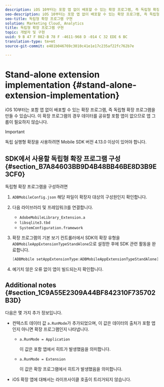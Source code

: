 ```yaml
---
description: iOS 10부터는 포함 앱 없이 배포할 수 있는 확장 프로그램, 즉 독립형 확장 프로그램을 만들 수 있습니다. 이 확장 프로그램의 경우 데이터를 공유할 포함 앱이 없으므로 앱 그룹이 필요하지 않습니다.
seo-description: iOS 10부터는 포함 앱 없이 배포할 수 있는 확장 프로그램, 즉 독립형 확장 프로그램을 만들 수 있습니다. 이 확장 프로그램의 경우 데이터를 공유할 포함 앱이 없으므로 앱 그룹이 필요하지 않습니다.
seo-title: 독립형 확장 프로그램 구현
solution: Marketing Cloud, Analytics
title: 독립형 확장 프로그램 구현
topic: 개발자 및 구현
uuid: 9 B 47 F 082-B 78 F -4611-968 D -014 C 32 EDE 6 BC
translation-type: tm+mt
source-git-commit: e481b046769c3010c41e1e17c235af22fc762b7e

---
```



# Stand-alone extension implementation {#stand-alone-extension-implementation}

iOS 10부터는 포함 앱 없이 배포할 수 있는 확장 프로그램, 즉 독립형 확장 프로그램을 만들 수 있습니다. 이 확장 프로그램의 경우 데이터를 공유할 포함 앱이 없으므로 앱 그룹이 필요하지 않습니다.

>[!IMPORTANT]
>
>독립 실행형 확장을 사용하려면 Mobile SDK 버전 4.13.0 이상이 있어야 합니다.

## SDK에서 사용할 독립형 확장 프로그램 구성 {#section_B7A84603BB9D4B48BB46BE8D3B9E3CF0}

독립형 확장 프로그램을 구성하려면

1. `ADBMobileConfig.json` 해당 파일이 확장자 대상의 구성원인지 확인합니다.
1. 다음 라이브러리 및 프레임워크를 연결합니다.

   * `AdobeMobileLibrary_Extension.a`
   * `libsqlite3.tbd`
   * `SystemConfiguration.framework`

1. 확장 프로그램의 기본 보기 컨트롤러에서 SDK의 확장 유형을 `ADBMobileAppExtensionTypeStandAlone`으로 설정한 후에 SDK 관련 활동을 완료합니다.

   ```objective-c
   [ADBMobile setAppExtensionType:ADBMobileAppExtensionTypeStandAlone];
   ```

1. 예기치 않은 오류 없이 앱이 빌드되는지 확인합니다.

## Additional notes {#section_1C9A55E2309A44BF842310F735702B3D}

다음은 몇 가지 추가 정보입니다.

* 컨텍스트 데이터 값 `a.RunMode`가 추가되었으며, 이 값은 데이터의 출처가 포함 앱인지 아니면 확장 프로그램인지 나타냅니다.

   * `a.RunMode = Application`

      이 값은 포함 앱에서 히트가 발생했음을 의미합니다.
   * `a.RunMode = Extension`

      이 값은 확장 프로그램에서 히트가 발생했음을 의미합니다.

* iOS 확장 앱에 대해서는 라이프사이클 호출이 트리거되지 않습니다.

